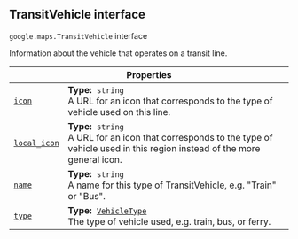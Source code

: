 
<devsite-heading text=" TransitVehicle interface" for="TransitVehicle" level="h2" link="" toc="" back-to-top=""><h2 id="TransitVehicle" is-upgraded="">TransitVehicle interface</h2></devsite-heading>
<p>
<code translate="no" dir="ltr"><span itemprop="path">google.maps</span>.<span itemprop="name">TransitVehicle</span></code>
interface
</p>
<p>Information about the vehicle that operates on a transit line.</p>
<div class="devsite-table-wrapper"><table class="properties responsive" summary="interface TransitVehicle - Properties">
<thead>
<tr><th colspan="2">Properties</th>
</tr></thead>
<tbody>
<tr id="TransitVehicle.icon">
<td itemprop="property"><code translate="no" dir="ltr"><a class="secret-link" href="#TransitVehicle.icon"><span>icon</span></a></code></td>
<td><div><strong>Type:</strong>&nbsp; <code translate="no" dir="ltr">string</code></div>
<div class="desc">A URL for an icon that corresponds to the type of vehicle used on this line.</div></td>
</tr>
<tr id="TransitVehicle.local_icon">
<td itemprop="property"><code translate="no" dir="ltr"><a class="secret-link" href="#TransitVehicle.local_icon"><span>local_icon</span></a></code></td>
<td><div><strong>Type:</strong>&nbsp; <code translate="no" dir="ltr">string</code></div>
<div class="desc">A URL for an icon that corresponds to the type of vehicle used in this region instead of the more general icon.</div></td>
</tr>
<tr id="TransitVehicle.name">
<td itemprop="property"><code translate="no" dir="ltr"><a class="secret-link" href="#TransitVehicle.name"><span>name</span></a></code></td>
<td><div><strong>Type:</strong>&nbsp; <code translate="no" dir="ltr">string</code></div>
<div class="desc">A name for this type of TransitVehicle, e.g. "Train" or "Bus".</div></td>
</tr>
<tr id="TransitVehicle.type">
<td itemprop="property"><code translate="no" dir="ltr"><a class="secret-link" href="#TransitVehicle.type"><span>type</span></a></code></td>
<td><div><strong>Type:</strong>&nbsp; <code translate="no" dir="ltr"><a href="VehicleType.md">VehicleType</a></code></div>
<div class="desc">The type of vehicle used, e.g. train, bus, or ferry.</div></td>
</tr>
</tbody>
</table></div>
